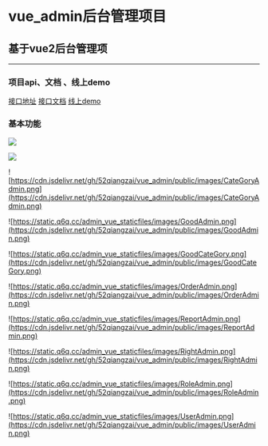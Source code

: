 # vue_admin后台管理项目

## 基于vue2后台管理项

-----------------------------------------------

### 项目api、文档 、线上demo

 [接口地址](https://vue-admin-api.q6q.cc/api/private/v1)  [接口文档](https://github.com/52qiangzai/vue_admin/blob/master/api%E6%8E%A5%E5%8F%A3%E6%96%87%E6%A1%A3.md)  [线上demo](https://admin.q6q.cc)

### 基本功能
![](https://cdn.jsdelivr.net/gh/52qiangzai/vue_admin/public/images/LoginUser.png)

![](https://cdn.jsdelivr.net/gh/52qiangzai/vue_admin/public/images/AddGood.png)

![https://cdn.jsdelivr.net/gh/52qiangzai/vue_admin/public/images/CateGoryAdmin.png](https://cdn.jsdelivr.net/gh/52qiangzai/vue_admin/public/images/CateGoryAdmin.png)

![https://static.q6q.cc/admin_vue_staticfiles/images/GoodAdmin.png](https://cdn.jsdelivr.net/gh/52qiangzai/vue_admin/public/images/GoodAdmin.png)

![https://static.q6q.cc/admin_vue_staticfiles/images/GoodCateGory.png](https://cdn.jsdelivr.net/gh/52qiangzai/vue_admin/public/images/GoodCateGory.png)

![https://static.q6q.cc/admin_vue_staticfiles/images/OrderAdmin.png](https://cdn.jsdelivr.net/gh/52qiangzai/vue_admin/public/images/OrderAdmin.png)

![https://static.q6q.cc/admin_vue_staticfiles/images/ReportAdmin.png](https://cdn.jsdelivr.net/gh/52qiangzai/vue_admin/public/images/ReportAdmin.png)

![https://static.q6q.cc/admin_vue_staticfiles/images/RightAdmin.png](https://cdn.jsdelivr.net/gh/52qiangzai/vue_admin/public/images/RightAdmin.png)

![https://static.q6q.cc/admin_vue_staticfiles/images/RoleAdmin.png](https://cdn.jsdelivr.net/gh/52qiangzai/vue_admin/public/images/RoleAdmin.png)

![https://static.q6q.cc/admin_vue_staticfiles/images/UserAdmin.png](https://cdn.jsdelivr.net/gh/52qiangzai/vue_admin/public/images/UserAdmin.png)
